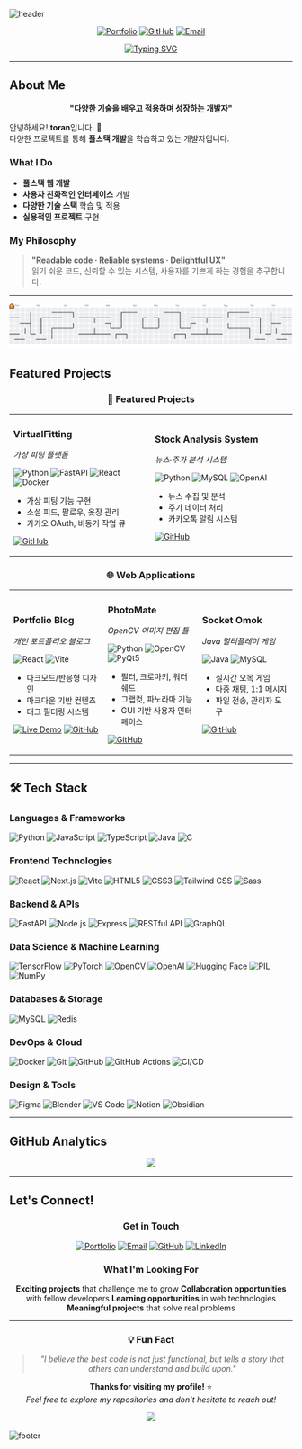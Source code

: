 <!-- 헤더 배너 -->
![header](https://capsule-render.vercel.app/api?type=waving&color=0:7F7FD5,50:86A8E7,100:91EAE4&height=280&section=header&text=SeonBin%20Kim&fontSize=52&fontColor=ffffff&desc=Full-Stack%20Developer%20%C2%B7%20Problem%20Solver%20%C2%B7%20Continuous%20Learner&descSize=18&descAlign=50&descAlignY=70)

<div align="center">

[![Portfolio](https://img.shields.io/badge/Portfolio-FF6B6B?style=for-the-badge&logo=firefox&logoColor=white)](https://toran1678.github.io/my-blog/)
[![GitHub](https://img.shields.io/badge/GitHub-181717?style=for-the-badge&logo=github&logoColor=white)](https://github.com/toran1678?tab=repositories)
[![Email](https://img.shields.io/badge/Email-D14836?style=for-the-badge&logo=gmail&logoColor=white)](mailto:toran16784@gmail.com)

</div>

<div align="center">
  <a href="https://readme-typing-svg.demolab.com">
    <img
      src="https://readme-typing-svg.demolab.com/?font=Fira+Code&weight=600&pause=1500&center=true&vCenter=true&width=600&lines=Full-Stack+Developer;Problem+Solver;Creating+Digital+Experiences;FastAPI+%26+React+%26+Docker&v=2"
      alt="Typing SVG"
    />
  </a>
</div>

---

## About Me

<div align="center">

**"다양한 기술을 배우고 적용하며 성장하는 개발자"**

</div>

안녕하세요! **toran**입니다. 👋  
다양한 프로젝트를 통해 **풀스택 개발**을 학습하고 있는 개발자입니다.

### What I Do
- **풀스택 웹 개발**
- **사용자 친화적인 인터페이스** 개발
- **다양한 기술 스택** 학습 및 적용
- **실용적인 프로젝트** 구현

### My Philosophy
> **"Readable code · Reliable systems · Delightful UX"**  
> 읽기 쉬운 코드, 신뢰할 수 있는 시스템, 사용자를 기쁘게 하는 경험을 추구합니다.  

---

<picture>
    <source media="(prefers-color-scheme: dark)" srcset="https://raw.githubusercontent.com/toran1678/toran1678/output/pacman-contribution-graph-dark.svg">
    <source media="(prefers-color-scheme: light)" srcset="https://raw.githubusercontent.com/toran1678/toran1678/output/pacman-contribution-graph.svg">
    <img alt=" " src="https://raw.githubusercontent.com/toran1678/toran1678/output/pacman-contribution-graph.svg">
</picture>

<div align="center">
<!-- <img src="https://raw.githubusercontent.com/toran1678/toran1678/output/snake.svg" alt="Snake animation" /> -->
</div>

## Featured Projects

<div align="center">

### 💎 **Featured Projects**

</div>

<div align="center">

<table>
<tr>
<td width="50%">

### **VirtualFitting**
*가상 피팅 플랫폼*

![Python](https://img.shields.io/badge/Python-3776AB?style=flat&logo=python&logoColor=white)
![FastAPI](https://img.shields.io/badge/FastAPI-009688?style=flat&logo=fastapi&logoColor=white)
![React](https://img.shields.io/badge/React-20232A?style=flat&logo=react&logoColor=61DAFB)
![Docker](https://img.shields.io/badge/Docker-2496ED?style=flat&logo=docker&logoColor=white)

- 가상 피팅 기능 구현
- 소셜 피드, 팔로우, 옷장 관리
- 카카오 OAuth, 비동기 작업 큐

[![GitHub](https://img.shields.io/badge/View_on_GitHub-181717?style=for-the-badge&logo=github&logoColor=white)](https://github.com/toran1678/VirtualFitting)

</td>
<td width="50%">

### **Stock Analysis System**
*뉴스·주가 분석 시스템*

![Python](https://img.shields.io/badge/Python-3776AB?style=flat&logo=python&logoColor=white)
![MySQL](https://img.shields.io/badge/MySQL-4479A1?style=flat&logo=mysql&logoColor=white)
![OpenAI](https://img.shields.io/badge/OpenAI-412991?style=flat&logo=openai&logoColor=white)

- 뉴스 수집 및 분석
- 주가 데이터 처리
- 카카오톡 알림 시스템

[![GitHub](https://img.shields.io/badge/View_on_GitHub-181717?style=for-the-badge&logo=github&logoColor=white)](https://github.com/toran1678/news-stock-analysis-system)

</td>
</tr>
</table>

</div>

<div align="center">

### 🌐 **Web Applications**

</div>

<div align="center">

<table>
<tr>
<td width="33%">

### **Portfolio Blog**
*개인 포트폴리오 블로그*

![React](https://img.shields.io/badge/React-20232A?style=flat&logo=react&logoColor=61DAFB)
![Vite](https://img.shields.io/badge/Vite-646CFF?style=flat&logo=vite&logoColor=white)

- 다크모드/반응형 디자인
- 마크다운 기반 컨텐츠
- 태그 필터링 시스템

[![Live Demo](https://img.shields.io/badge/Live_Demo-FF6B6B?style=for-the-badge&logo=firefox&logoColor=white)](https://toran1678.github.io)
[![GitHub](https://img.shields.io/badge/GitHub-181717?style=for-the-badge&logo=github&logoColor=white)](https://github.com/toran1678/my-blog)

</td>
<td width="33%">

### **PhotoMate**
*OpenCV 이미지 편집 툴*

![Python](https://img.shields.io/badge/Python-3776AB?style=flat&logo=python&logoColor=white)
![OpenCV](https://img.shields.io/badge/OpenCV-5C3EE8?style=flat&logo=opencv&logoColor=white)
![PyQt5](https://img.shields.io/badge/PyQt5-41CD52?style=flat&logo=qt&logoColor=white)

- 필터, 크로마키, 워터쉐드
- 그랩컷, 파노라마 기능
- GUI 기반 사용자 인터페이스

[![GitHub](https://img.shields.io/badge/View_on_GitHub-181717?style=for-the-badge&logo=github&logoColor=white)](https://github.com/toran1678/PhotoMate)

</td>
<td width="33%">

### **Socket Omok**
*Java 멀티플레이 게임*

![Java](https://img.shields.io/badge/Java-ED8B00?style=flat&logo=openjdk&logoColor=white)
![MySQL](https://img.shields.io/badge/MySQL-4479A1?style=flat&logo=mysql&logoColor=white)

- 실시간 오목 게임
- 다중 채팅, 1:1 메시지
- 파일 전송, 관리자 도구

[![GitHub](https://img.shields.io/badge/View_on_GitHub-181717?style=for-the-badge&logo=github&logoColor=white)](https://github.com/toran1678/Java-Socket-Omok)

</td>
</tr>
</table>

</div>

---

## 🛠️ Tech Stack

<div align="left">

### **Languages & Frameworks**

![Python](https://img.shields.io/badge/Python-3776AB?style=for-the-badge&logo=python&logoColor=white)
![JavaScript](https://img.shields.io/badge/JavaScript-F7DF1E?style=for-the-badge&logo=javascript&logoColor=black)
![TypeScript](https://img.shields.io/badge/TypeScript-3178C6?style=for-the-badge&logo=typescript&logoColor=white)
![Java](https://img.shields.io/badge/Java-ED8B00?style=for-the-badge&logo=openjdk&logoColor=white)
![C](https://img.shields.io/badge/C-A8B9CC?style=for-the-badge&logo=c&logoColor=white)

### **Frontend Technologies**

![React](https://img.shields.io/badge/React-20232A?style=for-the-badge&logo=react&logoColor=61DAFB)
![Next.js](https://img.shields.io/badge/Next.js-000000?style=for-the-badge&logo=nextdotjs&logoColor=white)
![Vite](https://img.shields.io/badge/Vite-646CFF?style=for-the-badge&logo=vite&logoColor=white)
![HTML5](https://img.shields.io/badge/HTML5-E34F26?style=for-the-badge&logo=html5&logoColor=white)
![CSS3](https://img.shields.io/badge/CSS3-1572B6?style=for-the-badge&logo=css3&logoColor=white)
![Tailwind CSS](https://img.shields.io/badge/Tailwind_CSS-06B6D4?style=for-the-badge&logo=tailwindcss&logoColor=white)
![Sass](https://img.shields.io/badge/Sass-CC6699?style=for-the-badge&logo=sass&logoColor=white)

### **Backend & APIs**

![FastAPI](https://img.shields.io/badge/FastAPI-009688?style=for-the-badge&logo=fastapi&logoColor=white)
![Node.js](https://img.shields.io/badge/Node.js-339933?style=for-the-badge&logo=nodedotjs&logoColor=white)
![Express](https://img.shields.io/badge/Express-000000?style=for-the-badge&logo=express&logoColor=white)
![RESTful API](https://img.shields.io/badge/RESTful_API-FE7A16?style=for-the-badge)
![GraphQL](https://img.shields.io/badge/GraphQL-E10098?style=for-the-badge&logo=graphql&logoColor=white)

### **Data Science & Machine Learning**

![TensorFlow](https://img.shields.io/badge/TensorFlow-FF6F00?style=for-the-badge&logo=tensorflow&logoColor=white)
![PyTorch](https://img.shields.io/badge/PyTorch-EE4C2C?style=for-the-badge&logo=pytorch&logoColor=white)
![OpenCV](https://img.shields.io/badge/OpenCV-5C3EE8?style=for-the-badge&logo=opencv&logoColor=white)
![OpenAI](https://img.shields.io/badge/OpenAI-412991?style=for-the-badge&logo=openai&logoColor=white)
![Hugging Face](https://img.shields.io/badge/Hugging_Face-FF6B6B?style=for-the-badge&logo=huggingface&logoColor=white)
![PIL](https://img.shields.io/badge/PIL-FF6B6B?style=for-the-badge&logo=python&logoColor=white)
![NumPy](https://img.shields.io/badge/NumPy-013243?style=for-the-badge&logo=numpy&logoColor=white)

### **Databases & Storage**

![MySQL](https://img.shields.io/badge/MySQL-4479A1?style=for-the-badge&logo=mysql&logoColor=white)
![Redis](https://img.shields.io/badge/Redis-DC382D?style=for-the-badge&logo=redis&logoColor=white)
<!-- ![MongoDB](https://img.shields.io/badge/MongoDB-4EA94B?style=for-the-badge&logo=mongodb&logoColor=white -->

### **DevOps & Cloud**

![Docker](https://img.shields.io/badge/Docker-2496ED?style=for-the-badge&logo=docker&logoColor=white)
![Git](https://img.shields.io/badge/Git-F05032?style=for-the-badge&logo=git&logoColor=white)
![GitHub](https://img.shields.io/badge/GitHub-181717?style=for-the-badge&logo=github&logoColor=white)
![GitHub Actions](https://img.shields.io/badge/GitHub_Actions-2088FF?style=for-the-badge&logo=githubactions&logoColor=white)
![CI/CD](https://img.shields.io/badge/CI/CD-0A66C2?style=for-the-badge)

### **Design & Tools**

![Figma](https://img.shields.io/badge/Figma-F24E1E?style=for-the-badge&logo=figma&logoColor=white)
![Blender](https://img.shields.io/badge/Blender-F5792A?style=for-the-badge&logo=blender&logoColor=white)
![VS Code](https://img.shields.io/badge/VS_Code-007ACC?style=for-the-badge&logo=visualstudiocode&logoColor=white)
![Notion](https://img.shields.io/badge/Notion-000000?style=for-the-badge&logo=notion&logoColor=white)
![Obsidian](https://img.shields.io/badge/Obsidian-7C3AED?style=for-the-badge&logo=obsidian&logoColor=white)

</div>

---

## GitHub Analytics

<div align="center">

<!-- ### **Coding Activity**

<img src="https://github-readme-stats.vercel.app/api?username=toran1678&show_icons=true&theme=radical&hide_border=true&bg_color=0D1117&title_color=58A6FF&text_color=C9D1D9&icon_color=58A6FF" height="180" /> -->

<img src="https://github-readme-stats.vercel.app/api/top-langs/?username=toran1678&layout=compact&theme=radical&hide_border=true&bg_color=0D1117&title_color=58A6FF&text_color=C9D1D9&icon_color=58A6FF" height="180" />

</div>

---

## Let's Connect!

<div align="center">

### **Get in Touch**

[![Portfolio](https://img.shields.io/badge/Portfolio-FF6B6B?style=for-the-badge&logo=firefox&logoColor=white)](https://toran1678.github.io/my-blog/)
[![Email](https://img.shields.io/badge/Email-D14836?style=for-the-badge&logo=gmail&logoColor=white)](mailto:toran16784@gmail.com)
[![GitHub](https://img.shields.io/badge/GitHub-181717?style=for-the-badge&logo=github&logoColor=white)](https://github.com/toran1678)
[![LinkedIn](https://img.shields.io/badge/LinkedIn-0077B5?style=for-the-badge&logo=linkedin&logoColor=white)](https://linkedin.com/in/toran1678)

### **What I'm Looking For**

**Exciting projects** that challenge me to grow
**Collaboration opportunities** with fellow developers
**Learning opportunities** in web technologies
**Meaningful projects** that solve real problems

</div>

---

<div align="center">

### 💡 **Fun Fact**
> *"I believe the best code is not just functional, but tells a story that others can understand and build upon."*

**Thanks for visiting my profile!** ⭐  
*Feel free to explore my repositories and don't hesitate to reach out!*

</div>

<div align="center">
  <img src="https://hitscounter.dev/api/hit?url=https%3A%2F%2Fgithub.com%2Ftoran1678&label=Visitor&icon=github&color=%236ea8fe&message=&style=flat&tz=UTC">
</div>

<!-- 푸터 배너 -->
![footer](https://capsule-render.vercel.app/api?type=waving&color=0:91EAE4,50:86A8E7,100:7F7FD5&height=120&section=footer)
